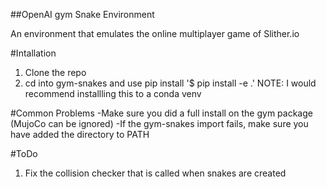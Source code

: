 ##OpenAI gym Snake Environment

An environment that emulates the online multiplayer game of Slither.io

#Intallation
1. Clone the repo
2. cd into gym-snakes and use pip install
'$ pip install -e .' NOTE: I would recommend installling this to a conda venv

#Common Problems
-Make sure you did a full install on the gym package (MujoCo can be ignored)
-If the gym-snakes import fails, make sure you have added the directory to PATH

#ToDo
1. Fix the collision checker that is called when snakes are created


